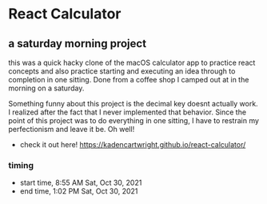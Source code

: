 # React Calculator

## a saturday morning project

this was a quick hacky clone of the macOS calculator app to practice react concepts and also practice starting and executing an idea through to completion in one sitting. Done from a coffee shop I camped out at in the morning on a saturday.

Something funny about this project is the decimal key doesnt actually work. I realized after the fact that I never implemented that behavior. Since the point of this project was to do everything in one sitting, I have to restrain my perfectionism and leave it be. Oh well!

 * check it out here! 
https://kadencartwright.github.io/react-calculator/
### timing
- start time, 8:55 AM Sat, Oct 30, 2021
- end time, 1:02 PM Sat, Oct 30, 2021

